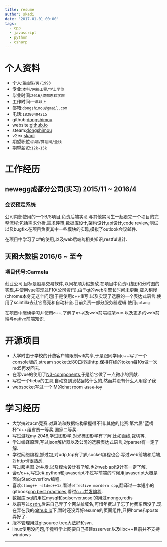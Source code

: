 ```yaml
---
title: resume
author: skadi
date: "2017-01-01 00:00"
tags:
  - cpp
  - javascript
  - python
  - csharp
---
```


# 个人资料
* 个人:`董施谋/男/1993`
* 专业:`本科/网络工程/学士学位`
* 毕业时间:`2016/成都东软学院`
* 工作时间:`一年以上`
* 邮箱:`dongshimou@gmail.com`
* 电话:`18380404215`
* github:[dongshimou](https://github.com/dongshimou)
* website:[github.io](https://dongshimou.github.io)
* steam:[dongshimou](http://steamcommunity.com/id/dongshimou/)
* v2ex:[skadi](https://www.v2ex.com/member/skadi)
* 期望职位:`后端/算法岗/全栈`
* 期望薪资:`12k~15k`

# 工作经历

## newegg成都分公司(实习) 2015/11 ~ 2016/4

### 会议预定系统
公司内部使用的一个B/S项目,负责后端实现.与其他实习生一起走完一个项目的完整流程:包括需求分析,需求评审,数据库设计,架构设计,api设计,code review,测试以及bugfix.在项目负责其中一些模块的实现,模拟了outlook会议邮件.

在项目中学习了c#的使用,以及web后端的相关知识,restful设计.

## 天图大数据 2016/6 ~ 至今

### 项目代号:Carmela
创业公司,目标是股票交易软件,以同花顺为假想敌.在项目中负责k线图和分时图的实现,并使用vue实现过F10(公司资讯),由于qt的web引擎长时间未更新,载入稍慢(chrome本身无这个问题)于是使用c++重写.以及实现了选股的一个表达式语言.使用了scintilla去让它高亮和自动补全.目前负责一部分服务器逻辑.使用`golang`

在项目中继续学习并使用c++,了解了qt.以及web前端框架vue.以及更多的web前端与native前端知识.

# 开源项目

* 大学时由于学校的计费客户端限制wifi共享,于是跟同学用c++写了一个console版的,stream socket发80口模拟http.保持在线的token每10s做一次md5再发回去.
* 在写vue的使用了[N3-components](https://github.com/dongshimou/N3-components),于是给它做了一点微小的贡献.
* 写过一个tieba的工具,自动签到发帖回帖什么的,然而并没有什么人用~~除了我~~
* websocket写过一个IM的chat room ~~just a toy~~

# 学习经历

* 大学搞过acm竞赛,对算法和数据结构掌握得不错.其他的比赛:第六届"蓝桥杯"c++组省赛一等奖,国家二等奖.
* 写过游戏~~my 2048~~,学过图形学,对光栅图形学有了解.比如画线,裁切等.
* 学过编译原理,写过json解析器以及公司的选股表达式语言,对parser有一定了解.
* 学过网络编程,抓过包,对udp,tcp有了解,socket编程也会.写过web前端和后端,对http也很熟悉.
* 写过服务器,对并发,以及模块设计有了解,也对web api设计有一定了解.
* 会c/c++,写过c#,python和javascript.不过写前端的时候用javascript大概是面向Stackoverflow编程.
* 喜欢`clang++ -std=c++1z`,看过`effective mordern cpp`,翻译过一本短小的gitbook[cpp best practices](http://fuckneusoft.com/topic/11/cpp-best-practices-%E8%AF%91%E6%96%87-%E4%B8%80),看过[c++并发编程](https://www.gitbook.com/book/chenxiaowei/cpp_concurrency_in_action/details).
* 数据库:sql的用过mysql和sqlserver,nosql的用过mongo,redis
* 以前写过[csdn](http://blog.csdn.net/dongshimou),后来自己弄了个网站加域名,可惜年费过了忘了付费东西没了.现在弄在我的[github.io](https://dongshimou.github.io)下,暂时还没弄好resume的页面组件,只把home和posts弄好了.
* 版本管理用过git~~source tree大法好~~和svn.
* linux使用没问题,毕竟科学上网要自己搭建ssserver.以及libc++目前并不支持windows
---